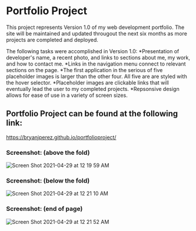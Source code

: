 # Portfolio Project
This project represents Version 1.0 of my web development portfolio. The site will be maintained and updated througout the next six months as more projects are completed and deployed.

The following tasks were accomplished in Version 1.0:
*Presentation of developer's name, a recent photo, and links to sections about me, my work, and how to contact me.
*Links in the navigation menu connect to relevant sections on the page.
*The first application in the serious of five placeholder images is larger than the other four. All five are are styled with the hover selector.
*Placeholder images are clickable links that will eventually lead the user to my completed projects.
*Repsonsive design allows for ease of use in a variety of screen sizes.

## Portfolio Project can be found at the following link:

https://bryanjperez.github.io/portfolioproject/

### Screenshot: (above the fold)

![Screen Shot 2021-04-29 at 12 19 59 AM](https://user-images.githubusercontent.com/79334697/116502143-b3c14480-a880-11eb-8098-494102047f0e.png)

### Screenshot: (below the fold)

![Screen Shot 2021-04-29 at 12 21 10 AM](https://user-images.githubusercontent.com/79334697/116502172-d18ea980-a880-11eb-8164-8c24304e8f77.png)

### Screenshot: (end of page)

![Screen Shot 2021-04-29 at 12 21 52 AM](https://user-images.githubusercontent.com/79334697/116502206-e9fec400-a880-11eb-9a24-9cde5ad160f2.png)



